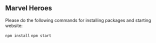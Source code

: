 ## Marvel Heroes

Please do the following commands for installing packages and starting website:

`npm install`
`npm start`
